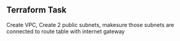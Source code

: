 ## Terraform Task
Create VPC, Create 2 public subnets, makesure those subnets are connected to route table with internet gateway
